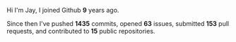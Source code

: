 Hi I'm Jay, I joined Github **9** years ago.

Since then I've pushed **1435** commits, opened **63** issues, submitted **153** pull requests, and contributed to **15** public repositories.

